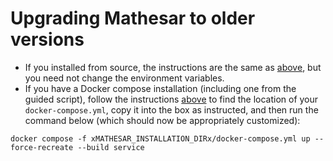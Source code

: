 # Upgrading Mathesar to older versions

- If you installed from source, the instructions are the same as [above](#upgrade-source), but you need not change the environment variables.
- If you have a Docker compose installation (including one from the guided script), follow the instructions [above](#upgrade-dc) to find the location of your `docker-compose.yml`, copy it into the box as instructed, and then run the command below (which should now be appropriately customized):
```
docker compose -f xMATHESAR_INSTALLATION_DIRx/docker-compose.yml up --force-recreate --build service
```